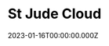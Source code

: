 ---
title: St Jude Cloud
website: https://www.stjude.cloud/
date: 2023-01-16T00:00:00.000Z
description:
ssg:
  - Gatsby
css:

cms:
  
category:
  - others
draft: false
---